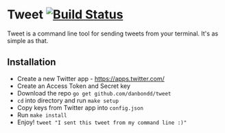 # Tweet [![Build Status](https://travis-ci.org/danbondd/tweet.svg?branch=master)](https://travis-ci.org/danbondd/tweet)

Tweet is a command line tool for sending tweets from your terminal. It's as simple as that.

## Installation

* Create a new Twitter app - https://apps.twitter.com/
* Create an Access Token and Secret key
* Download the repo `go get github.com/danbondd/tweet`
* `cd` into directory and run `make setup`
* Copy keys from Twitter app into `config.json`
* Run `make install`
* Enjoy! `tweet "I sent this tweet from my command line :)"`
